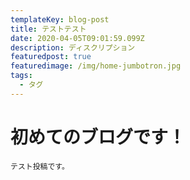 ```yaml
---
templateKey: blog-post
title: テストテスト
date: 2020-04-05T09:01:59.099Z
description: ディスクリプション
featuredpost: true
featuredimage: /img/home-jumbotron.jpg
tags:
  - タグ
---
```

# 初めてのブログです！

`テスト投稿です。`